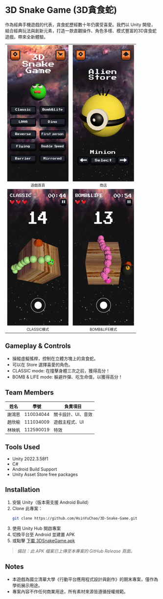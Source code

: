 # 3D Snake Game (3D貪食蛇)
作為經典手機遊戲的代表，貪食蛇歷經數十年仍廣受喜愛。我們以 Unity 開發，結合經典玩法與創新元素，打造一款直觀操作、角色多樣、模式豐富的3D貪食蛇遊戲，帶來全新體驗。
<table>
  <tr>
    <td align="center">
      <img src="images/gamescreen1.jpg" width="200"><br>
      <small>遊戲首頁</small>
    </td>
    <td align="center">
      <img src="images/gamescreen4.jpg" width="200"><br>
      <small>商店</small>
    </td>
  </tr>
  <tr>
    <td align="center">
      <img src="images/gamescreen2.jpg" width="200"><br>
      <small>CLASSIC模式</small>
    </td>
    <td align="center">
      <img src="images/gamescreen3.jpg" width="200"><br>
      <small>BOMB&LIFE模式</small>
    </td>
  </tr>
</table>

## Gameplay & Controls
- 操縱虛擬搖桿，控制在立體方塊上的貪食蛇。
- 可以在 Store 選擇喜愛的角色。
- CLASSIC mode: 在撞擊身體三次之前，獲得高分！
- BOMB & LIFE mode: 躲避炸彈、吃生命值，以獲得高分！  
  
## Team Members
| 姓名 | 學號 | 負責項目 |
|------|------|----------|
| 謝鴻恩 | 110034044 | 關卡設計、UI、音效|
| 趙欣榆 | 111034009 | 遊戲主程式、UI |
| 林映帆 | 112590019 | 特效 |  

## Tools Used
- Unity 2022.3.58f1  
- C#  
- Android Build Support  
- Unity Asset Store free packages  

## Installation
1. 安裝 Unity（版本需支援 Android Build）
1. Clone 此專案：
   ```bash
   git clone https://github.com/HsinYuChao/3D-Snake-Game.git
1. 使用 Unity Hub 開啟專案
1. 切換平台至 Android 並建置 APK
1. 或點擊 [下載 3DSnakeGame.apk](https://github.com/HsinYuChao/3D-Snake-Game/releases/download/v1.0/3DSnakeGameApp.apk)
> *備註：此 APK 檔案已上傳至本專案的 GitHub Release 頁面。*

## Notes
- 本遊戲為國立清華大學《行動平台應用程式設計與創作》的期末專案，僅作為學術展示用途。
- 專案內容不作任何商業用途，所有素材來源皆遵循授權規範。